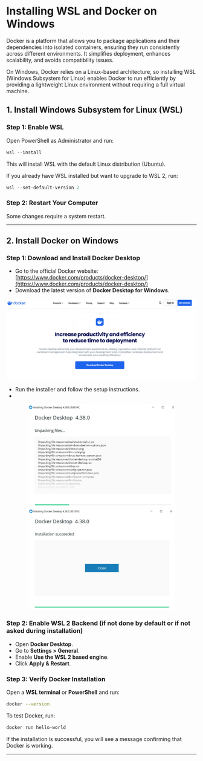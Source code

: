 # Installing WSL and Docker on Windows
Docker is a platform that allows you to package applications and their dependencies into isolated containers, ensuring they run consistently across different environments. It simplifies deployment, enhances scalability, and avoids compatibility issues.

On Windows, Docker relies on a Linux-based architecture, so installing WSL (Windows Subsystem for Linux) enables Docker to run efficiently by providing a lightweight Linux environment without requiring a full virtual machine.
## 1. Install Windows Subsystem for Linux (WSL)

### Step 1: Enable WSL
Open PowerShell as Administrator and run:
```powershell
wsl --install
```
This will install WSL with the default Linux distribution (Ubuntu).

If you already have WSL installed but want to upgrade to WSL 2, run:
```powershell
wsl --set-default-version 2
```

### Step 2: Restart Your Computer
Some changes require a system restart.

---

## 2. Install Docker on Windows

### Step 1: Download and Install Docker Desktop
- Go to the official Docker website: [https://www.docker.com/products/docker-desktop/](https://www.docker.com/products/docker-desktop/)
- Download the latest version of **Docker Desktop for Windows**.

<p align="center">
  <img src='https://github.com/chiaramaccani/Scientific_Computing_for_Physics_Students/blob/main/task01/images/Docker01.png?raw=true' alt='Docker Image 1' style='width:500px;'/>
</p>

- Run the installer and follow the setup instructions.
- 
<p align="center">
  <img src='https://github.com/chiaramaccani/Scientific_Computing_for_Physics_Students/blob/main/task01/images/Docker02.JPG?raw=true' alt='Docker Image 2' style='width:390px;'/>
  <img src='https://github.com/chiaramaccani/Scientific_Computing_for_Physics_Students/blob/main/task01/images/Docker03.JPG?raw=true' alt='Docker Image 3' style='width:390px;'/>
</p>


### Step 2: Enable WSL 2 Backend (if not done by default or if not asked during installation)
- Open **Docker Desktop**.
- Go to **Settings > General**.
- Enable **Use the WSL 2 based engine**.
- Click **Apply & Restart**.

### Step 3: Verify Docker Installation
Open a **WSL terminal** or **PowerShell** and run:
```sh
docker --version
```
To test Docker, run:
```sh
docker run hello-world
```
If the installation is successful, you will see a message confirming that Docker is working.

---
